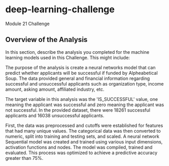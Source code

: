 # deep-learning-challenge
Module 21 Challenge
## Overview of the Analysis

In this section, describe the analysis you completed for the machine learning models used in this Challenge. This might include:

The purpose of the analysis is create a neural networks model that can predict whether applicants will be successful if funded by Alpheabetical Soup. The data provided general and financial information regarding successful and unsuccessful applicants such as organization type, income amount, asking amount, affiliated industry, etc. 

The target variable in this analysis was the 'IS_SUCCESSFUL' value, one meaning the applicant was successful and zero meaning the applicant was not successful. In the provided dataset, there were 18261 successful applicants and 16038 unsuccessful applicants. 

First, the data was preprocessed and cutoffs were established for features that had many unique values. The categorical data was then converted to numeric, split into training and testing sets, and scaled. A neural network Sequential model was created and trained using various input dimensions, activation functions and nodes. The model was compiled, trained and evaluated. This process was optimized to achieve a predictive accuracy greater than 75%. 
